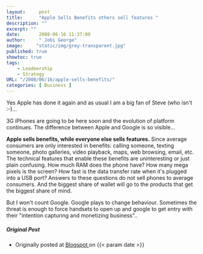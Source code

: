 ```yaml
---
layout:     post 
title:      "Apple Sells Benefits others sell features "
description: ""
excerpt: ""
date:       2008-06-16 11:37:00
author:     " Jobi George"
image:     "static/img/grey-transparent.jpg"
published: true
showtoc: true 
tags:
    - Leadeership
    - Strategy
URL: "/2008/06/16/apple-sells-benefits/"
categories: [ Business ]
---
```


Yes Apple has done it again and as usual I am a big fan of Steve (who isn't :-)...

3G iPhones are going to be here soon and the evolution of platform continues. The difference between Apple and Google is so visible...

**Apple sells benefits, while everyone else sells features.** Since average consumers are only interested in benefits: calling someone, texting someone, photo galleries, video playback, maps, web browsing, email, etc. The technical features that enable these benefits are uninteresting or just plain confusing. How much RAM does the phone have? How many mega pixels is the screen? How fast is the data transfer rate when it's plugged into a USB port? Answers to these questions do not sell phones to average consumers. And the biggest share of wallet will go to the products that get the biggest share of mind.

But I won't count Google. Google plays to change behaviour. Sometimes the threat is enough to force handsets to open up and google to get entry with their "intention capturing and monetizing business".. 

##### Original Post

* Originally posted at [ Blogspot ]( http://jobig.blogspot.com/2008/06/apple-sells-benefits-others-sell.html) on {{< param date >}}



